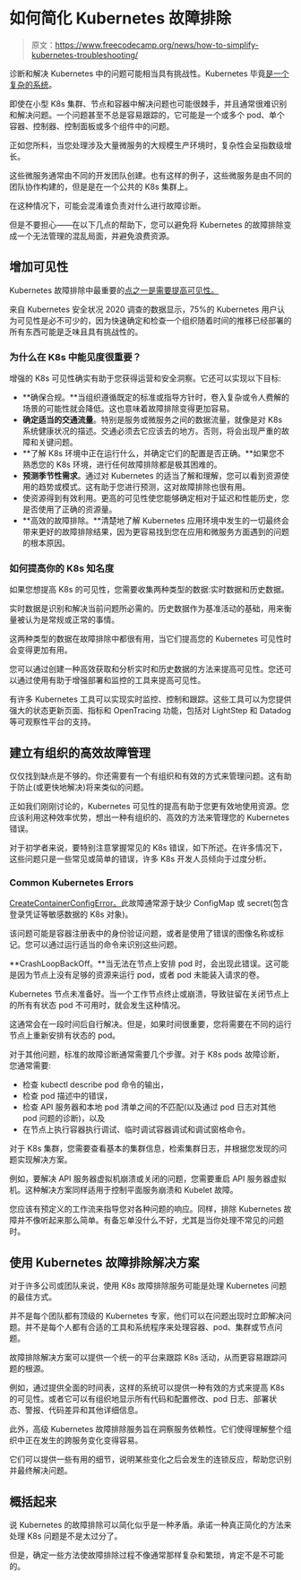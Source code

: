 # 如何简化 Kubernetes 故障排除

> 原文：<https://www.freecodecamp.org/news/how-to-simplify-kubernetes-troubleshooting/>

诊断和解决 Kubernetes 中的问题可能相当具有挑战性。Kubernetes 毕竟[是一个复杂的系统](https://kubernetes.io/docs/concepts/)。

即使在小型 K8s 集群、节点和容器中解决问题也可能很棘手，并且通常很难识别和解决问题。一个问题甚至不总是容易跟踪的，它可能是一个或多个 pod、单个容器、控制器、控制面板或多个组件中的问题。

正如您所料，当您处理涉及大量微服务的大规模生产环境时，复杂性会呈指数级增长。

这些微服务通常由不同的开发团队创建。也有这样的例子，这些微服务是由不同的团队协作构建的，但是是在一个公共的 K8s 集群上。

在这种情况下，可能会混淆谁负责对什么进行故障诊断。

但是不要担心——在以下几点的帮助下，您可以避免将 Kubernetes 的故障排除变成一个无法管理的混乱局面，并避免浪费资源。

## 增加可见性

Kubernetes 故障排除中最重要的[点之一是需要提高可见性。](https://komodor.com/learn/kubernetes-troubleshooting-the-complete-guide/)

来自 Kubernetes 安全状况 2020 调查的数据显示，75%的 Kubernetes 用户认为可见性是必不可少的，因为快速确定和检查一个组织随着时间的推移已经部署的所有东西可能是乏味且具有挑战性的。

### 为什么在 K8s 中能见度很重要？

增强的 K8s 可见性确实有助于您获得运营和安全洞察。它还可以实现以下目标:

*   **确保合规。**当组织遵循既定的标准或指导方针时，卷入复杂或令人费解的场景的可能性就会降低。这也意味着故障排除变得更加容易。
*   **确定适当的交通流量**。特别是服务或微服务之间的数据流量，就像是对 K8s 系统健康状况的描述。交通必须去它应该去的地方。否则，将会出现严重的故障和关键问题。
*   **了解 K8s 环境中正在运行什么，并确定它们的配置是否正确。**如果您不熟悉您的 K8s 环境，进行任何故障排除都是极其困难的。
*   **预测季节性需求**。通过对 Kubernetes 的适当了解和理解，您可以看到资源使用的趋势或模式。这有助于您进行预测，这对故障排除也很有用。
*   使资源得到有效利用。更高的可见性使您能够确定相对于延迟和性能历史，您是否使用了正确的资源量。
*   **高效的故障排除。**清楚地了解 Kubernetes 应用环境中发生的一切最终会带来更好的故障排除结果，因为更容易找到您在应用和微服务方面遇到的问题的根本原因。

### 如何提高你的 K8s 知名度

如果您想提高 K8s 的可见性，您需要收集两种类型的数据:实时数据和历史数据。

实时数据是识别和解决当前问题所必需的。历史数据作为基准活动的基础，用来衡量被认为是常规或正常的事情。

这两种类型的数据在故障排除中都很有用，当它们提高您的 Kubernetes 可见性时会变得更加有用。

您可以通过创建一种高效获取和分析实时和历史数据的方法来提高可见性。您还可以通过使用有助于增强部署和监控的工具来提高可见性。

有许多 Kubernetes 工具可以实现实时监控、控制和跟踪。这些工具可以为您提供强大的状态更新页面、指标和 OpenTracing 功能，包括对 LightStep 和 Datadog 等可观察性平台的支持。

## 建立有组织的高效故障管理

仅仅找到缺点是不够的。你还需要有一个有组织和有效的方式来管理问题。这有助于防止(或更快地解决)将来类似的问题。

正如我们刚刚讨论的，Kubernetes 可见性的提高有助于您更有效地使用资源。您应该利用这种效率优势，想出一种有组织的、高效的方法来管理您的 Kubernetes 错误。

对于初学者来说，要特别注意掌握常见的 K8s 错误，如下所述。在许多情况下，这些问题只是一些常见或简单的错误，许多 K8s 开发人员倾向于过度分析。

### Common Kubernetes Errors

[CreateContainerConfigError。](https://datafloq.com/read/how-debug-createcontainerconfig-error/17789)此故障通常源于缺少 ConfigMap 或 secret(包含登录凭证等敏感数据的 K8s 对象)。

该问题可能是容器注册表中的身份验证问题，或者是使用了错误的图像名称或标记。您可以通过运行适当的命令来识别这些问题。

**CrashLoopBackOff。**当无法在节点上安排 pod 时，会出现此错误。这可能是因为节点上没有足够的资源来运行 pod，或者 pod 未能装入请求的卷。

Kubernetes 节点未准备好。当一个工作节点终止或崩溃，导致驻留在关闭节点上的所有有状态 pod 不可用时，就会发生这种情况。

这通常会在一段时间后自行解决。但是，如果时间很重要，您将需要在不同的运行节点上重新安排有状态的 pod。

对于其他问题，标准的故障诊断通常需要几个步骤。对于 K8s pods 故障诊断，您通常需要:

*   检查 kubectl describe pod 命令的输出，
*   检查 pod 描述中的错误，
*   检查 API 服务器和本地 pod 清单之间的不匹配(以及通过 pod 日志对其他 pod 问题的诊断)，以及
*   在节点上执行容器执行调试、临时调试容器调试和调试窗格命令。

对于 K8s 集群，您需要查看基本的集群信息，检索集群日志，并根据您发现的问题实现解决方案。

例如，要解决 API 服务器虚拟机崩溃或关闭的问题，您需要重启 API 服务器虚拟机。这种解决方案同样适用于控制平面服务崩溃和 Kubelet 故障。

您应该有预定义的工作流来指导您对各种问题的响应。同样，排除 Kubernetes 故障并不像听起来那么简单。有备忘单没什么不好，尤其是当你处理不常见的问题时。

## 使用 Kubernetes 故障排除解决方案

对于许多公司或团队来说，使用 K8s 故障排除服务可能是处理 Kubernetes 问题的最佳方式。

并不是每个团队都有顶级的 Kubernetes 专家，他们可以在问题出现时立即解决问题。并不是每个人都有合适的工具和系统程序来处理容器、pod、集群或节点问题。

故障排除解决方案可以提供一个统一的平台来跟踪 K8s 活动，从而更容易跟踪问题的根源。

例如，通过提供全面的时间表，这样的系统可以提供一种有效的方式来提高 K8s 的可见性。或者它可以有组织地显示所有代码和配置修改、pod 日志、部署状态、警报、代码差异和其他详细信息。

此外，高级 Kubernetes 故障排除服务旨在洞察服务依赖性。它们使得理解整个组织中正在发生的跨服务变化变得容易。

它们可以提供一些有用的细节，说明某些变化之后会发生的连锁反应，帮助您识别并最终解决问题。

## 概括起来

说 Kubernetes 的故障排除可以简化似乎是一种矛盾。承诺一种真正简化的方法来处理 K8s 问题是不是太过分了。

但是，确定一些方法使故障排除过程不像通常那样复杂和繁琐，肯定不是不可能的。